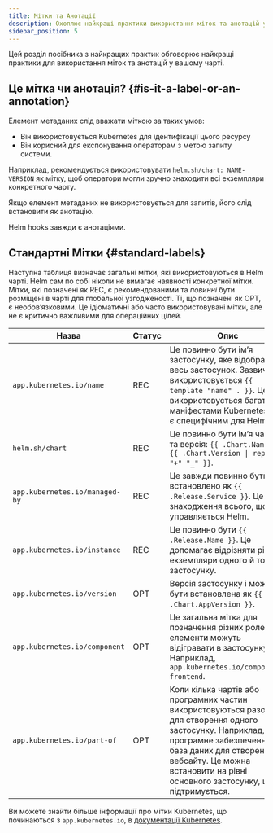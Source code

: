 ```yaml
---
title: Мітки та Анотації
description: Охоплює найкращі практики використання міток та анотацій у вашому Chart.
sidebar_position: 5
---
```


Цей розділ посібника з найкращих практик обговорює найкращі практики для використання міток та анотацій у вашому чарті.

## Це мітка чи анотація? {#is-it-a-label-or-an-annotation}

Елемент метаданих слід вважати міткою за таких умов:

- Він використовується Kubernetes для ідентифікації цього ресурсу
- Він корисний для експонування операторам з метою запиту системи.

Наприклад, рекомендується використовувати `helm.sh/chart: NAME-VERSION` як мітку, щоб оператори могли зручно знаходити всі екземпляри конкретного чарту.

Якщо елемент метаданих не використовується для запитів, його слід встановити як анотацію.

Helm hooks завжди є анотаціями.

## Стандартні Мітки {#standard-labels}

Наступна таблиця визначає загальні мітки, які використовуються в Helm чарті. Helm сам по собі ніколи не вимагає наявності конкретної мітки. Мітки, які позначені як REC, є рекомендованими та _повинні_ бути розміщені в чарті для глобальної узгодженості. Ті, що позначені як OPT, є необовʼязковими. Це ідіоматичні або часто використовувані мітки, але не є критично важливими для операційних цілей.

| Назва | Статус | Опис |
|-------|--------|------|
| `app.kubernetes.io/name` | REC | Це повинно бути імʼя застосунку, яке відображає весь застосунок. Зазвичай використовується `{{ template "name" . }}`. Це використовується багатьма маніфестами Kubernetes і не є специфічним для Helm. |
| `helm.sh/chart` | REC | Це повинно бути імʼя чарту та версія: `{{ .Chart.Name }}-{{ .Chart.Version \| replace "+" "_" }}`. |
| `app.kubernetes.io/managed-by` | REC | Це завжди повинно бути встановлено як `{{ .Release.Service }}`. Це для знаходження всього, що управляється Helm. |
| `app.kubernetes.io/instance` | REC | Це повинно бути `{{ .Release.Name }}`. Це допомагає відрізняти різні екземпляри одного й того ж застосунку. |
| `app.kubernetes.io/version` | OPT | Версія застосунку і може бути встановлена як `{{ .Chart.AppVersion }}`. |
| `app.kubernetes.io/component` | OPT | Це загальна мітка для позначення різних ролей, які елементи можуть відігравати в застосунку. Наприклад, `app.kubernetes.io/component: frontend`. |
| `app.kubernetes.io/part-of` | OPT | Коли кілька чартів або програмних частин використовуються разом для створення одного застосунку. Наприклад, програмне забезпечення та база даних для створення вебсайту. Це можна встановити на рівні основного застосунку, що підтримується. |

Ви можете знайти більше інформації про мітки Kubernetes, що починаються з `app.kubernetes.io`, в [документації Kubernetes](https://kubernetes.io/docs/concepts/overview/working-with-objects/common-labels/).
